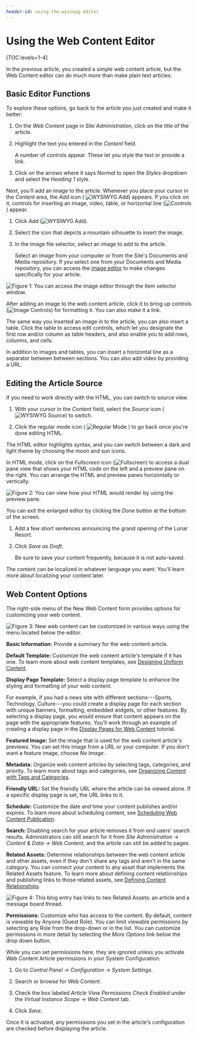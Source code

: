 ```yaml
---
header-id: using-the-wysiwyg-editor
---
```


#  Using the Web Content Editor

[TOC levels=1-4]

In the previous article, you created a simple web content article, but the Web
Content editor can do much more than make plain text articles.

## Basic Editor Functions

To explore these options, go back to the article you just created and make it 
better:

1.  On the *Web Content* page in *Site Administration*, click on the title of
    the article.

2.  Highlight the text you entered in the *Content* field.

    A number of controls appear. These let you style the text or provide a link.

3.  Click on the arrows where it says *Normal* to open the *Styles* dropdown 
    and select the *Heading 1* style.

Next, you'll add an image to the article. Whenever you place your cursor in the
*Content* area, the *Add* icon (
![WYSIWYG Add](../../../../../images/icon-wysiwyg-add.png)) appears. If you click
on it, controls for inserting an image, video, table, or horizontal line
(![Controls](../../../../../images/icon-content-insert-controls.png)) appear.

1.  Click *Add* (![WYSIWYG Add](../../../../../images/icon-wysiwyg-add.png)).

2.  Select the icon that depicts a mountain silhouette to insert the image.

3.  In the image file selector, select an image to add to the article.

    Select an image from your computer or from the Site's Documents and Media
    repository. If you select one from your Documents and Media repository, you
    can access the 
    [image editor](/docs/7-2/user/-/knowledge_base/u/editing-images) to make
    changes specifically for your article.

![Figure 1: You can access the image editor through the item selector window.](../../../../../images/image-editor-preview-window.png)

After adding an image to the web content article, click it to bring up controls
(![Image Controls](../../../../../images/icon-wysiwyg-image-controls.png)) for
formatting it. You can also make it a link.

The same way you inserted an image in to the article, you can also insert
a table. Click the table to access edit controls, which let you designate
the first row and/or column as table headers, and also enable you to add rows,
columns, and cells.

In addition to images and tables, you can insert a horizontal line as
a separator between between sections. You can also add video by providing a URL.

## Editing the Article Source

If you need to work directly with the HTML, you can switch to source view. 

1.  With your cursor in the *Content* field, select the *Source* icon (
    ![WYSIWYG Source](../../../../../images/icon-wysiwyg-source.png)) to switch. 

2.  Click the regular mode icon (
    ![Regular Mode](../../../../../images/icon-text.png)
    ) to go back once you're done editing HTML.

The HTML editor highlights syntax, and you can switch between a dark and light
theme by choosing the moon and sun icons.

In HTML mode, click on the *Fullscreen* icon
(![Fullscreen](../../../../../images/icon-enlarge.png)) to access a dual pane view
that shows your HTML code on the left and a preview pane on the right. You can
arrange the HTML and preview panes horizontally or vertically.

![Figure 2: You can view how your HTML would render by using the preview pane.](../../../../../images/web-content-editor-html.png)

You can exit the enlarged editor by clicking the *Done* button at the bottom of
the screen.

1.  Add a few short sentences announcing the grand opening of the Lunar Resort. 

2.  Click *Save as Draft*.

    Be sure to save your content frequently, because it is not auto-saved. 

The content can be localized in whatever language you want. You'll learn more 
about localizing your content later.

## Web Content Options

The right-side menu of the New Web Content form provides options for customizing
your web content.

![Figure 3: New web content can be customized in various ways using the menu located below the editor.](../../../../../images/wcm-menu.png)

**Basic Information:** Provide a summary for the web content article.

**Default Template:** Customize the web content article's template if it has 
one. To learn more about web content templates, see 
[Designing Uniform Content](/docs/7-2/user/-/knowledge_base/u/designing-uniform-content).

**Display Page Template:** Select a display page template to enhance the styling
and formatting of your web content.

For example, if you had a news site with different sections---Sports,
Technology, Culture---you could create a display page for each section with
unique banners, formatting, embedded widgets, or other features. By selecting
a display page, you would ensure that content appears on the page with the
appropriate features. You'll work through an example of creating a display page
in the
[Display Pages for Web Content](/docs/7-2/user/-/knowledge_base/u/display-pages-for-web-content)
tutorial.

**Featured Image:** Set the image that is used for the web content article's
previews. You can set this image from a URL or your computer. If you don't want
a feature image, choose *No Image*.

**Metadata:** Organize web content articles by selecting tags, categories, and
priority. To learn more about tags and categories, see 
[Organizing Content with Tags and Categories](/docs/7-2/user/-/knowledge_base/u/organizing-content-with-tags-and-categories).

**Friendly URL:** Set the friendly URL where the article can be viewed alone. If
a specific display page is set, the URL links to it.

**Schedule:** Customize the date and time your content publishes and/or expires.
To learn more about scheduling content, see 
[Scheduling Web Content Publication](/docs/7-2/user/-/knowledge_base/u/scheduling-web-content-publication).

**Search:** Disabling search for your article removes it from end users' search
results. Administrators can still search for it from *Site Administration*
&rarr; *Content & Data* &rarr; *Web Content*, and the article can still be added
to pages.

**Related Assets:** Determine relationships between the web content article and
other assets, even if they don't share any tags and aren't in the same category.
You can connect your content to any asset that implements the Related Assets
feature. To learn more about defining content relationships and publishing links
to those related assets, see 
[Defining Content Relationships](/docs/7-2/user/-/knowledge_base/u/defining-content-relationships).

![Figure 4: This blog entry has links to two Related Assets: an article and a message board thread.](../../../../../images/related-assets-link.png)

**Permissions:** Customize who has access to the content. By default, content
is viewable by Anyone (Guest Role). You can limit viewable permissions by
selecting any Role from the drop-down or in the list. You can customize 
permissions in more detail by selecting the *More Options* link below the drop 
down button. 

While you can set permissions here, they are ignored unless you activate Web
Content Article permissions in your System Configuration: 

1. Go to *Control Panel* &rarr; *Configuration* &rarr; *System Settings*.

2. Search or browse for *Web Content*.

3. Check the box labeled *Article View Permissions Check Enabled* under the
    *Virtual Instance Scope* &rarr; *Web Content* tab.

4. Click *Save*.

Once it is activated, any permissions you set in the article's configuration are
checked before displaying the article.

